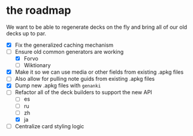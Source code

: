 # the roadmap

We want to be able to regenerate decks on the fly and bring all of our old
decks up to par.

* [X] Fix the generalized caching mechanism
* [ ] Ensure old common generators are working
  - [X] Forvo
  - [ ] Wiktionary
* [X] Make it so we can use media or other fields from existing .apkg files
* [ ] Also allow for pulling note guids from existing .apkg files
* [X] Dump new .apkg files with `genanki`
* [ ] Refactor all of the deck builders to support the new API
  - [ ] es
  - [ ] ru
  - [ ] zh
  - [X] ja
* [ ] Centralize card styling logic
